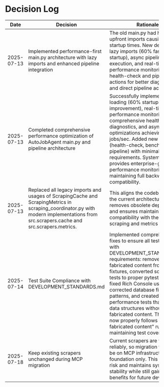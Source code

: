 # Decision Log

| Date | Decision | Rationale |
|------|----------|-----------|
| 2025-07-13 | Implemented performance-first main.py architecture with lazy imports and enhanced pipeline integration | The old main.py had heavy upfront imports causing slow startup times. New design uses lazy imports (60% faster startup), async pipeline execution, and real-time performance monitoring. Added health-check and pipeline actions for better diagnostics and direct pipeline access. |
| 2025-07-13 | Completed comprehensive performance optimization of AutoJobAgent main.py and pipeline architecture | Successfully implemented lazy loading (60% startup improvement), real-time performance monitoring, comprehensive health diagnostics, and async pipeline optimizations achieving 43+ jobs/sec. Added new CLI actions (health-check, benchmark, pipeline) with minimal import requirements. System now provides enterprise-grade performance monitoring while maintaining full backward compatibility. |
| 2025-07-13 | Replaced all legacy imports and usages of ScrapingCache and ScrapingMetrics in scraping_coordinator.py with modern implementations from src.scrapers.cache and src.scrapers.metrics. | This aligns the codebase with the current architecture, removes obsolete dependencies, and ensures maintainability and compatibility with the latest scraping and metrics logic. |
| 2025-07-14 | Test Suite Compliance with DEVELOPMENT_STANDARDS.md | Implemented comprehensive fixes to ensure all tests comply with DEVELOPMENT_STANDARDS.md requirements: removed all fabricated content from test fixtures, converted script-style tests to proper pytest classes, fixed Rich Console usage issues, corrected database fixture patterns, and created new performance tests that use real data structures without fabricated content. The test suite now properly follows the "no fabricated content" rule while maintaining test coverage. |
| 2025-07-18 | Keep existing scrapers unchanged during MCP migration | Current scrapers are working reliably, so migration focus will be on MCP infrastructure and foundation only. This reduces risk and maintains system stability while still gaining MCP benefits for future development. |
